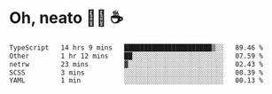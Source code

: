 # Oh, neato 🧑‍💻 ☕

<!--START_SECTION:waka-->

```txt
TypeScript   14 hrs 9 mins   ██████████████████████▒░░   89.46 %
Other        1 hr 12 mins    ██░░░░░░░░░░░░░░░░░░░░░░░   07.59 %
netrw        23 mins         ▓░░░░░░░░░░░░░░░░░░░░░░░░   02.43 %
SCSS         3 mins          ░░░░░░░░░░░░░░░░░░░░░░░░░   00.39 %
YAML         1 min           ░░░░░░░░░░░░░░░░░░░░░░░░░   00.13 %
```

<!--END_SECTION:waka-->
